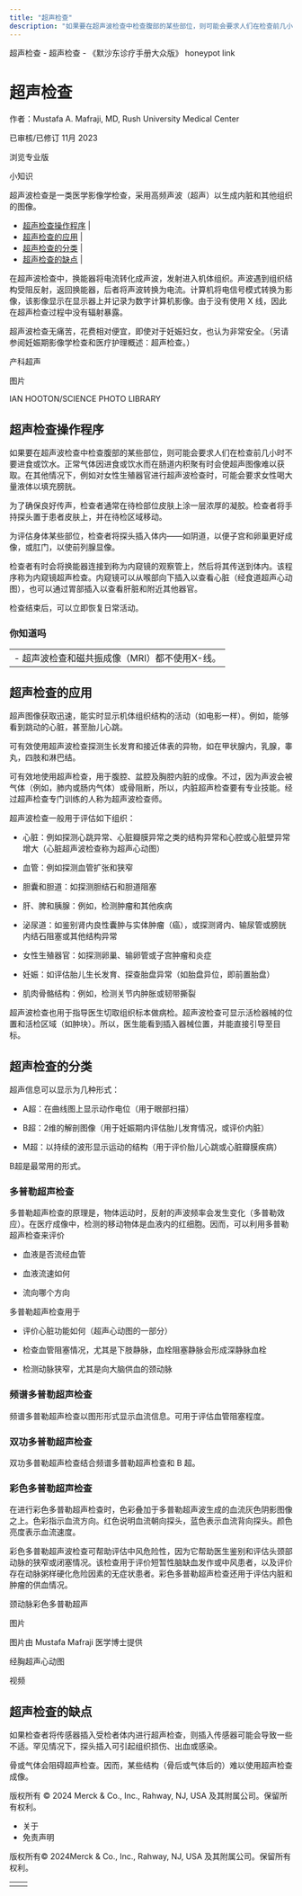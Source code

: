 ```yaml
---
title: "超声检查"
description: "如果要在超声波检查中检查腹部的某些部位，则可能会要求人们在检查前几小时不要进食或饮水。正常气体因进食或饮水而在肠道内积聚有时会使超声图像难以获取。在其他情况下，例如对女性生殖器官进行超声波检查时，可能会要求女性喝大量液体以填充膀胱。"
---
```


﻿超声检查 \- 超声检查 \- 《默沙东诊疗手册大众版》 honeypot link

# 超声检查

作者：Mustafa A. Mafraji, MD, Rush University Medical Center

已审核/已修订 11月 2023

浏览专业版

小知识

超声波检查是一类医学影像学检查，采用高频声波（超声）以生成内脏和其他组织的图像。

- [超声检查操作程序](#超声检查操作程序_v833302_zh) \|
- [超声检查的应用](#超声检查的应用_v833309_zh) \|
- [超声检查的分类](#超声检查的分类_v833325_zh) \|
- [超声检查的缺点](#超声检查的缺点_v833335_zh) \|

在超声波检查中，换能器将电流转化成声波，发射进入机体组织。声波遇到组织结构受阻反射，返回换能器，后者将声波转换为电流。计算机将电信号模式转换为影像，该影像显示在显示器上并记录为数字计算机影像。由于没有使用 X 线，因此在超声检查过程中没有辐射暴露。

超声波检查无痛苦，花费相对便宜，即使对于妊娠妇女，也认为非常安全。（另请参阅妊娠期影像学检查和医疗护理概述：超声检查。）

产科超声



图片

IAN HOOTON/SCIENCE PHOTO LIBRARY

## 超声检查操作程序

如果要在超声波检查中检查腹部的某些部位，则可能会要求人们在检查前几小时不要进食或饮水。正常气体因进食或饮水而在肠道内积聚有时会使超声图像难以获取。在其他情况下，例如对女性生殖器官进行超声波检查时，可能会要求女性喝大量液体以填充膀胱。

为了确保良好传声，检查者通常在待检部位皮肤上涂一层浓厚的凝胶。检查者将手持探头置于患者皮肤上，并在待检区域移动。

为评估身体某些部位，检查者将探头插入体内——如阴道，以便子宫和卵巢更好成像，或肛门，以使前列腺显像。

检查者有时会将换能器连接到称为内窥镜的观察管上，然后将其传送到体内。该程序称为内窥镜超声检查。内窥镜可以从喉部向下插入以查看心脏（经食道超声心动图），也可以通过胃部插入以查看肝脏和附近其他器官。

检查结束后，可以立即恢复日常活动。

### 你知道吗

|     |
| --- |
| - 超声波检查和磁共振成像（MRI）都不使用X-线。 |

## 超声检查的应用

超声图像获取迅速，能实时显示机体组织结构的活动（如电影一样）。例如，能够看到跳动的心脏，甚至胎儿心跳。

可有效使用超声波检查探测生长发育和接近体表的异物，如在甲状腺内，乳腺，睾丸，四肢和淋巴结。

可有效地使用超声检查，用于腹腔、盆腔及胸腔内脏的成像。不过，因为声波会被气体（例如，肺内或肠内气体）或骨阻断，所以，内脏超声检查要有专业技能。经过超声检查专门训练的人称为超声波检查师。

超声波检查一般用于评估如下组织：

- 心脏：例如探测心跳异常、心脏瓣膜异常之类的结构异常和心腔或心脏壁异常增大（心脏超声波检查称为超声心动图）

- 血管：例如探测血管扩张和狭窄

- 胆囊和胆道：如探测胆结石和胆道阻塞

- 肝、脾和胰腺：例如，检测肿瘤和其他疾病

- 泌尿道：如鉴别肾内良性囊肿与实体肿瘤（癌），或探测肾内、输尿管或膀胱内结石阻塞或其他结构异常

- 女性生殖器官：如探测卵巢、输卵管或子宫肿瘤和炎症

- 妊娠：如评估胎儿生长发育、探查胎盘异常（如胎盘异位，即前置胎盘）

- 肌肉骨骼结构：例如，检测关节内肿胀或韧带撕裂


超声波检查也用于指导医生切取组织标本做病检。超声波检查可显示活检器械的位置和活检区域（如肿块）。所以，医生能看到插入器械位置，并能直接引导至目标。

## 超声检查的分类

超声信息可以显示为几种形式：

- A超：在曲线图上显示动作电位（用于眼部扫描）

- B超：2维的解剖图像（用于妊娠期内评估胎儿发育情况，或评价内脏）

- M超：以持续的波形显示运动的结构（用于评价胎儿心跳或心脏瓣膜疾病）


B超是最常用的形式。

### 多普勒超声检查

多普勒超声检查的原理是，物体运动时，反射的声波频率会发生变化（多普勒效应）。在医疗成像中，检测的移动物体是血液内的红细胞。因而，可以利用多普勒超声检查来评价

- 血液是否流经血管

- 血液流速如何

- 流向哪个方向


多普勒超声检查用于

- 评价心脏功能如何（超声心动图的一部分）

- 检查血管阻塞情况，尤其是下肢静脉，血栓阻塞静脉会形成深静脉血栓

- 检测动脉狭窄，尤其是向大脑供血的颈动脉


### 频谱多普勒超声检查

频谱多普勒超声检查以图形形式显示血流信息。可用于评估血管阻塞程度。

### 双功多普勒超声检查

双功多普勒超声检查结合频谱多普勒超声检查和 B 超。

### 彩色多普勒超声检查

在进行彩色多普勒超声检查时，色彩叠加于多普勒超声波生成的血流灰色阴影图像之上。色彩指示血流方向。红色说明血流朝向探头，蓝色表示血流背向探头。颜色亮度表示血流速度。

彩色多普勒超声波检查可帮助评估中风危险性，因为它帮助医生鉴别和评估头颈部动脉的狭窄或闭塞情况。该检查用于评价短暂性脑缺血发作或中风患者，以及评价存在动脉粥样硬化危险因素的无症状患者。彩色多普勒超声检查还用于评估内脏和肿瘤的供血情况。

颈动脉彩色多普勒超声



图片

图片由 Mustafa Mafraji 医学博士提供

经胸超声心动图



视频

## 超声检查的缺点

如果检查者将传感器插入受检者体内进行超声检查，则插入传感器可能会导致一些不适。罕见情况下，探头插入可引起组织损伤、出血或感染。

骨或气体会阻碍超声检查。因而，某些结构（骨后或气体后的）难以使用超声检查成像。



版权所有 © 2024
Merck & Co., Inc., Rahway, NJ, USA 及其附属公司。保留所有权利。

- 关于
- 免责声明

版权所有© 2024Merck & Co., Inc., Rahway, NJ, USA 及其附属公司。保留所有权利。

|     |     |
| --- | --- |
|  |  |